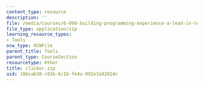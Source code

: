 ```yaml
---
content_type: resource
description: ''
file: /media/courses/6-090-building-programming-experience-a-lead-in-to-6-001-january-iap-2005/10bcab38c03b6c1bfe4a092e3a92024c_clicker.zip
file_type: application/zip
learning_resource_types:
- Tools
ocw_type: OCWFile
parent_title: Tools
parent_type: CourseSection
resourcetype: Other
title: clicker.zip
uid: 10bcab38-c03b-6c1b-fe4a-092e3a92024c
---
```

